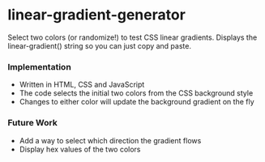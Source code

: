 # linear-gradient-generator

Select two colors (or randomize!) to test CSS linear gradients.
Displays the linear-gradient() string so you can just copy and paste.

### Implementation

- Written in HTML, CSS and JavaScript
- The code selects the initial two colors from the CSS background style
- Changes to either color will update the background gradient on the fly

### Future Work

- Add a way to select which direction the gradient flows
- Display hex values of the two colors
